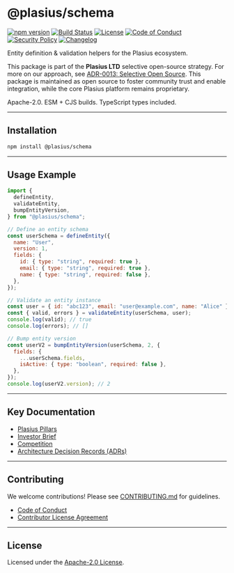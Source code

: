 # @plasius/schema

[![npm version](https://img.shields.io/npm/v/@plasius/schema.svg)](https://www.npmjs.com/package/@plasius/schema)
[![Build Status](https://github.com/plasius/plasius-schema/actions/workflows/ci.yml/badge.svg)](https://github.com/plasius/plasius-schema/actions/workflows/ci.yml)
[![License](https://img.shields.io/github/license/plasius/plasius-schema.svg)](./LICENSE)
[![Code of Conduct](https://img.shields.io/badge/code%20of%20conduct-yes-blue.svg)](./CODE_OF_CONDUCT.md)
[![Security Policy](https://img.shields.io/badge/security%20policy-yes-orange.svg)](./SECURITY.md)
[![Changelog](https://img.shields.io/badge/changelog-md-blue.svg)](./CHANGELOG.md)

Entity definition & validation helpers for the Plasius ecosystem.

This package is part of the **Plasius LTD** selective open-source strategy. For more on our approach, see [ADR-0013: Selective Open Source](https://github.com/plasius/plasius/blob/main/docs/architecture/adr/ADR-0013-selective-open-source.md). This package is maintained as open source to foster community trust and enable integration, while the core Plasius platform remains proprietary.

Apache-2.0. ESM + CJS builds. TypeScript types included.

---

## Installation

```bash
npm install @plasius/schema
```

---

## Usage Example

```js
import {
  defineEntity,
  validateEntity,
  bumpEntityVersion,
} from "@plasius/schema";

// Define an entity schema
const userSchema = defineEntity({
  name: "User",
  version: 1,
  fields: {
    id: { type: "string", required: true },
    email: { type: "string", required: true },
    name: { type: "string", required: false },
  },
});

// Validate an entity instance
const user = { id: "abc123", email: "user@example.com", name: "Alice" };
const { valid, errors } = validateEntity(userSchema, user);
console.log(valid); // true
console.log(errors); // []

// Bump entity version
const userV2 = bumpEntityVersion(userSchema, 2, {
  fields: {
    ...userSchema.fields,
    isActive: { type: "boolean", required: false },
  },
});
console.log(userV2.version); // 2
```

---

## Key Documentation

- [Plasius Pillars](https://github.com/plasius/plasius/blob/main/docs/pillars.md)
- [Investor Brief](https://github.com/plasius/plasius/blob/main/docs/investor-brief.md)
- [Competition](https://github.com/plasius/plasius/blob/main/docs/competition.md)
- [Architecture Decision Records (ADRs)](https://github.com/plasius/plasius/tree/main/docs/architecture/adr)

---

## Contributing

We welcome contributions! Please see [CONTRIBUTING.md](./CONTRIBUTING.md) for guidelines.

- [Code of Conduct](./CODE_OF_CONDUCT.md)
- [Contributor License Agreement](./CLA.md)

---

## License

Licensed under the [Apache-2.0 License](./LICENSE).
